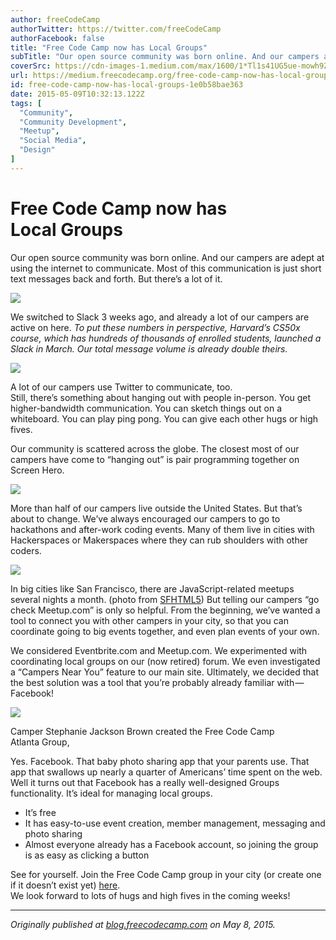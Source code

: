 ```yaml
---
author: freeCodeCamp
authorTwitter: https://twitter.com/freeCodeCamp
authorFacebook: false
title: "Free Code Camp now has Local Groups"
subTitle: "Our open source community was born online. And our campers are adept at using the internet to communicate. Most of this communication is ..."
coverSrc: https://cdn-images-1.medium.com/max/1600/1*Tl1s41UG5ue-mowh9ZxJWg.png
url: https://medium.freecodecamp.org/free-code-camp-now-has-local-groups-1e0b58bae363
id: free-code-camp-now-has-local-groups-1e0b58bae363
date: 2015-05-09T10:32:13.122Z
tags: [
  "Community",
  "Community Development",
  "Meetup",
  "Social Media",
  "Design"
]
---
```

# Free Code Camp now has Local Groups

Our open source community was born online. And our campers are adept at using the internet to communicate. Most of this communication is just short text messages back and forth. But there’s a lot of it.



![](https://cdn-images-1.medium.com/max/1600/1*Tl1s41UG5ue-mowh9ZxJWg.png)

We switched to Slack 3 weeks ago, and already a lot of our campers are active on here. _To put these numbers in perspective, Harvard’s CS50x course, which has hundreds of thousands of enrolled students, launched a Slack in March. Our total message volume is already double theirs._





![](https://cdn-images-1.medium.com/max/800/0*9rffzWigb6qLVlYO.png)



A lot of our campers use Twitter to communicate, too.  
Still, there’s something about hanging out with people in-person. You get higher-bandwidth communication. You can sketch things out on a whiteboard. You can play ping pong. You can give each other hugs or high fives.

Our community is scattered across the globe. The closest most of our campers have come to “hanging out” is pair programming together on Screen Hero.



![](https://cdn-images-1.medium.com/max/1200/0*zpHDg0yxJSfW9WM7.png)



More than half of our campers live outside the United States. But that’s about to change. We’ve always encouraged our campers to go to hackathons and after-work coding events. Many of them live in cities with Hackerspaces or Makerspaces where they can rub shoulders with other coders.



![](https://cdn-images-1.medium.com/max/800/0*gJfcpZPW45HWpLxs.jpeg)



In big cities like San Francisco, there are JavaScript-related meetups several nights a month. (photo from [SFHTML5](http://www.meetup.com/sfhtml5/)) But telling our campers “go check Meetup.com” is only so helpful. From the beginning, we’ve wanted a tool to connect you with other campers in your city, so that you can coordinate going to big events together, and even plan events of your own.

We considered Eventbrite.com and Meetup.com. We experimented with coordinating local groups on our (now retired) forum. We even investigated a “Campers Near You” feature to our main site. Ultimately, we decided that the best solution was a tool that you’re probably already familiar with — Facebook!



![](https://cdn-images-1.medium.com/max/1600/0*CV-Ba9V1CJb5KQa0.png)

Camper Stephanie Jackson Brown created the Free Code Camp Atlanta Group,



Yes. Facebook. That baby photo sharing app that your parents use. That app that swallows up nearly a quarter of Americans’ time spent on the web.  
Well it turns out that Facebook has a really well-designed Groups functionality. It’s ideal for managing local groups.

*   It’s free
*   It has easy-to-use event creation, member management, messaging and photo sharing
*   Almost everyone already has a Facebook account, so joining the group is as easy as clicking a button

See for yourself. Join the Free Code Camp group in your city (or create one if it doesn’t exist yet) [here](http://www.freecodecamp.com/field-guide/how-can-i-find-other-free-code-camp-campers-in-my-city).  
We look forward to lots of hugs and high fives in the coming weeks!











* * *







_Originally published at_ [_blog.freecodecamp.com_](http://blog.freecodecamp.com/2015/05/free-code-camp-now-has-local-groups.html) _on May 8, 2015._








